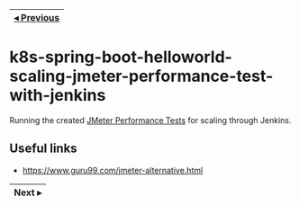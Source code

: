 | [◂ Previous](https://github.com/ameyrupji-k8s/k8s-spring-boot-helloworld-scaling-jmeter-performance-test) |
|-----|

# k8s-spring-boot-helloworld-scaling-jmeter-performance-test-with-jenkins
Running the created [JMeter Performance Tests](https://github.com/ameyrupji-k8s/k8s-spring-boot-helloworld-scaling-jmeter-performance-test) for scaling through Jenkins.

## Useful links

- https://www.guru99.com/jmeter-alternative.html

| Next ▸ |
|-----|

